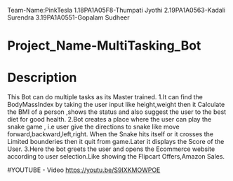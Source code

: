 Team-Name:PinkTesla
1.18PA1A05F8-Thumpati Jyothi
2.19PA1A0563-Kadali Surendra
3.19PA1A0551-Gopalam Sudheer
# Project_Name-MultiTasking_Bot
# Description
This Bot can do multiple tasks as its Master trained.
1.It can find the BodyMassIndex by taking the user input like height,weight then it Calculate the BMI of a person ,shows the status and also suggest the user to the best diet for good health.
2.Bot creates a place where the user can play the snake game , i.e user give the directions to snake like move forward,backward,left,right. When the Snake hits itself or it crosses the Limited bounderies then it quit from game.Later it displays the Score of the User.
3.Here the bot  greets the user and opens the Ecommerce website according to user selection.Like showing the Flipcart Offers,Amazon Sales. 

#YOUTUBE - Video
https://youtu.be/S9IXKMOWPOE
